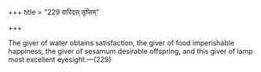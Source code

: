 +++
title = "229 वारिदस् तृप्तिम्"

+++

The giver of water obtains satisfaction, the giver of food imperishable happiness, the giver of sesamum desirable offspring, and this giver of lamp most excellent eyesight.—(229)